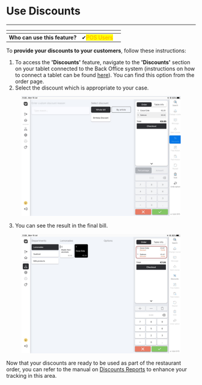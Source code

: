 # Use Discounts

***

<table data-card-size="large" data-view="cards" data-full-width="false"><thead><tr><th></th><th></th><th></th></tr></thead><tbody><tr><td><strong>Who can use this feature?</strong></td><td><span data-gb-custom-inline data-tag="emoji" data-code="2714">✔</span><mark style="color:orange;">POS Users</mark></td><td></td></tr></tbody></table>

To **provide your discounts to your customers**, follow these instructions:

1. To access the **'Discounts'** feature, navigate to the **'Discounts'** section on your tablet connected to the Back Office system (instructions on how to connect a tablet can be found [here](../equipment/add-a-device.md)). You can find this option from the order page.
2. Select the discount which is appropriate to your case.

<figure><img src="../../.gitbook/assets/discount2.jpg" alt=""><figcaption></figcaption></figure>

3. You can see the result in the final bill.

<figure><img src="../../.gitbook/assets/discounts.jpeg" alt=""><figcaption></figcaption></figure>

Now that your discounts are ready to be used as part of the restaurant order, you can refer to the manual on [Discounts Reports](../../reports/discounts-reports.md) to enhance your tracking in this area.
